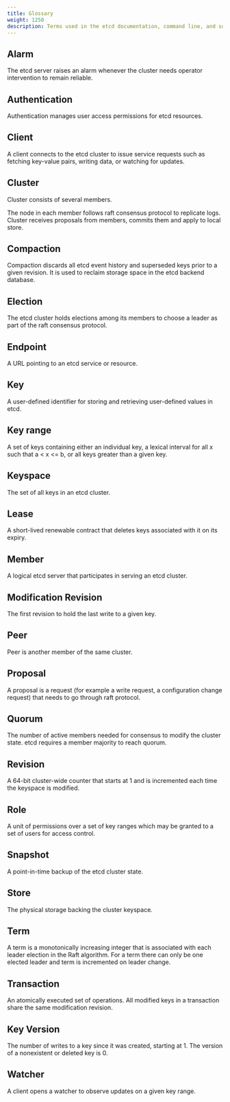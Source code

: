 ```yaml
---
title: Glossary
weight: 1250
description: Terms used in the etcd documentation, command line, and source code.
---
```


## Alarm

The etcd server raises an alarm whenever the cluster needs operator intervention to remain reliable.

## Authentication

Authentication manages user access permissions for etcd resources.

## Client

A client connects to the etcd cluster to issue service requests such as fetching key-value pairs, writing data, or watching for updates.

## Cluster

Cluster consists of several members.

The node in each member follows raft consensus protocol to replicate logs. Cluster receives proposals from members, commits them and apply to local store.

## Compaction

Compaction discards all etcd event history and superseded keys prior to a given revision. It is used to reclaim storage space in the etcd backend database.

## Election

The etcd cluster holds elections among its members to choose a leader as part of the raft consensus protocol.

## Endpoint

A URL pointing to an etcd service or resource.

## Key

A user-defined identifier for storing and retrieving user-defined values in etcd.

## Key range

A set of keys containing either an individual key, a lexical interval for all x such that a < x <= b, or all keys greater than a given key.

## Keyspace

The set of all keys in an etcd cluster.

## Lease

A short-lived renewable contract that deletes keys associated with it on its expiry.

## Member

A logical etcd server that participates in serving an etcd cluster.

## Modification Revision

The first revision to hold the last write to a given key.

## Peer

Peer is another member of the same cluster.

## Proposal

A proposal is a request (for example a write request, a configuration change request) that needs to go through raft protocol.

## Quorum

The number of active members needed for consensus to modify the cluster state. etcd requires a member majority to reach quorum.

## Revision

A 64-bit cluster-wide counter that starts at 1 and is incremented each time the keyspace is modified.

## Role

A unit of permissions over a set of key ranges which may be granted to a set of users for access control.

## Snapshot

A point-in-time backup of the etcd cluster state.

## Store

The physical storage backing the cluster keyspace.

## Term

A term is a monotonically increasing integer that is associated with each leader election in the Raft algorithm.
For a term there can only be one elected leader and term is incremented on leader change.

## Transaction

An atomically executed set of operations. All modified keys in a transaction share the same modification revision.

## Key Version

The number of writes to a key since it was created, starting at 1. The version of a nonexistent or deleted key is 0.

## Watcher

A client opens a watcher to observe updates on a given key range.
